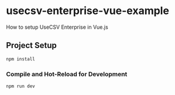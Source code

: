 # usecsv-enterprise-vue-example

How to setup UseCSV Enterprise in Vue.js

## Project Setup

```sh
npm install
```

### Compile and Hot-Reload for Development

```sh
npm run dev
```
